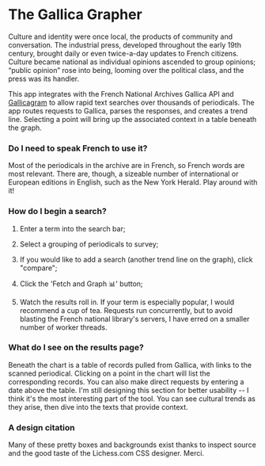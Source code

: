 # The Gallica Grapher

Culture and identity were once local, the products of community and conversation. The industrial press, developed throughout the early 19th century, brought daily or even twice-a-day updates to French citizens. Culture became national as individual opinions ascended to group opinions; “public opinion” rose into being, looming over the political class, and the press was its handler.

This app integrates with the French National Archives Gallica API and [Gallicagram](https://shiny.ens-paris-saclay.fr/app/gallicagram) to allow rapid text searches over thousands of periodicals. The app routes requests to Gallica, parses the responses, and creates a trend line. Selecting a point will bring up the associated context in a table beneath the graph.


### Do I need to speak French to use it?

Most of the periodicals in the archive are in French, so French words are most relevant. There are, though, a sizeable number of international or 
European editions in English, such as the New York Herald. Play around with it!  


### How do I begin a search?  

1. Enter a term into the search bar;  


2. Select a grouping of periodicals to survey;
3. If you would like to add a search (another trend line on the graph), click "compare";
3. Click the 'Fetch and Graph 📊' button;
4. Watch the results roll in. If your term is especially popular, I would recommend a cup of tea. Requests run concurrently, but to avoid 
blasting the French national library's servers, I have erred on a smaller number of worker threads.

### What do I see on the results page?

Beneath the chart is a table of records pulled from Gallica, with links to the scanned periodical. Clicking on
a point in the chart will list the corresponding records. You can also make direct requests by entering
a date above the table. I'm still designing this section for better usability -- I think it's the most
interesting part of the tool. You can see cultural trends as they arise, then dive into the texts that 
provide context.

### A design citation

Many of these pretty boxes and backgrounds exist thanks to inspect source and the good taste of the Lichess.com CSS designer. Merci.
